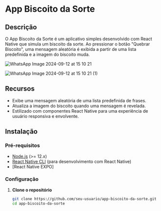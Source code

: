 # App Biscoito da Sorte

## Descrição

O App Biscoito da Sorte é um aplicativo simples desenvolvido com React Native que simula um biscoito da sorte. Ao pressionar o botão "Quebrar Biscoito", uma mensagem aleatória é exibida a partir de uma lista predefinida e a imagem do biscoito muda.

![WhatsApp Image 2024-09-12 at 15 10 21](https://github.com/user-attachments/assets/59e686b4-2bec-4d93-930b-e3f453d163b8)


![WhatsApp Image 2024-09-12 at 15 10 21 (1)](https://github.com/user-attachments/assets/56526744-50aa-42db-8ec0-8145f7834e10)

## Recursos

- Exibe uma mensagem aleatória de uma lista predefinida de frases.
- Atualiza a imagem do biscoito quando uma mensagem é revelada.
- Estilizado com componentes React Native para uma experiência de usuário responsiva e envolvente.

## Instalação

### Pré-requisitos

- [Node.js](https://nodejs.org/) (>= 12.x)
- [React Native CLI](https://reactnative.dev/docs/environment-setup) (para desenvolvimento com React Native)
- [React Native EXPO]

### Configuração

1. **Clone o repositório**

   ```bash
   git clone https://github.com/seu-usuario/app-biscoito-da-sorte.git
   cd app-biscoito-da-sorte
